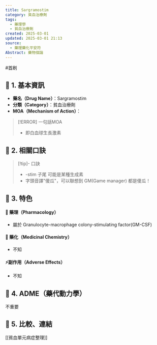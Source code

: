 ```yaml
---
title: Sargramostim
category: 貧血治療劑
tags:
  - 藥理學
  - 貧血治療劑
created: 2025-03-01
updated: 2025-03-01 21:13
source:
  - 藥理藥化平安符
Abstract: 藥物個論
---
```

#首刷
## 🔹 1. 基本資訊
- **藥名（Drug Name）**：Sargramostim
- **分類（Category）**：貧血治療劑
- **MOA（Mechanism of Action）**：
> [!ERROR] 一句話MOA
> - 即白血球生長激素

## 🔹 2. 相關口訣
> [!tip]- 口訣
> - -stim 子尾 可能是某種生成素
> - 字頭音譯"傻瓜"，可以聯想到 GM(Game manager) 都是傻瓜！

## 🔹 3. 特色
#### 🧪 藥理（Pharmacology）


- 屬於 Granulocyte-macrophage colony-stimulating factor(GM-CSF)

#### 🧬 藥化（Medicinal Chemistry）
- 不知


#### ⚡副作用（Adverse Effects）
- 不知


## 🔹 4. ADME（藥代動力學）
 不重要
## 🔹 5. 比較、連結

[[貧血單元病症整理]]